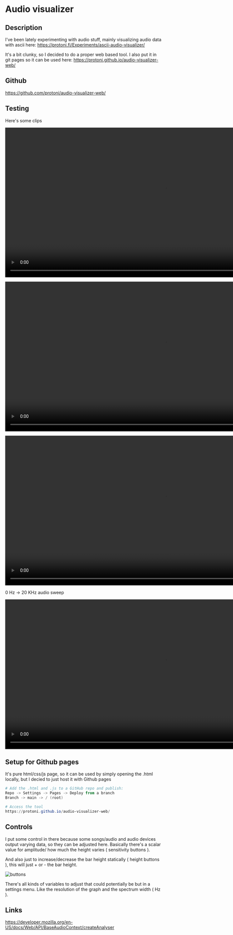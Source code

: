 # Audio visualizer

## Description
I've been lately experimenting with audio stuff, mainly visualizing audio data
with ascii here:
<https://protoni.fi/Experiments/ascii-audio-visualizer/>

It's a bit clunky, so I decided to do a proper web based tool. I also put it in 
git pages so it can be used here:
<https://protoni.github.io/audio-visualizer-web/>

## Github
<https://github.com/protoni/audio-visualizer-web/>

## Testing

Here's some clips

<dl>
  <video width="1024" height="480" controls>
    <source src="https://i.imgur.com/8XyGybG.mp4" type="video/mp4">
  </video>
</dl>

<dl>
  <video width="1024" height="480" controls>
    <source src="https://i.imgur.com/QCoEhpM.mp4" type="video/mp4">
  </video>
</dl>

<dl>
  <video width="1024" height="480" controls>
    <source src="https://i.imgur.com/0ZuVrjd.mp4" type="video/mp4">
  </video>
</dl>

0 Hz -> 20 KHz audio sweep

<dl>
  <video width="1024" height="480" controls>
    <source src="https://i.imgur.com/bg24Oq4.mp4" type="video/mp4">
  </video>
</dl>



## Setup for Github pages
It's pure html/css/js page, so it can be used by simply opening the .html locally,
but I decied to just host it with Github pages
```powershell
# Add the .html and .js to a GitHub repo and publish:
Repo -> Settings -> Pages -> Deploy from a branch
Branch -> main -> / (root)

# Access the tool
https://protoni.github.io/audio-visualizer-web/
```

## Controls
I put some control in there because some songs/audio and audio devices output varying
data, so they can be adjusted here. Basically there's a scalar value for amplitude/
how much the height varies ( sensitivity buttons ).

And also just to increase/decrease the
bar height statically ( height buttons ), this will just + or - the bar height.

![buttons](https://i.imgur.com/6u9iF1R.png)

There's all kinds of variables to adjust that could potentially be but in a settings menu.
Like the resolution of the graph and the spectrum width ( Hz ).

## Links
<https://developer.mozilla.org/en-US/docs/Web/API/BaseAudioContext/createAnalyser>
